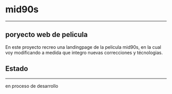 # mid90s
---
## poryecto web de pelicula
En este proyecto recreo una landingpage de la pelicula mid90s, en la cual voy modificando a medida que integro nuevas correcciones y técnologias.

## Estado
---
en proceso de desarrollo
